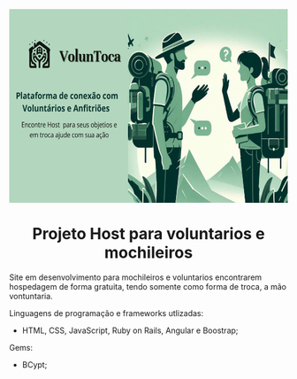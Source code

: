 <div style="text-align: center;">
<img src="app/assets/banner_page-0001.jpg" height="350" align="center" >
</div>
<h1 align="center">Projeto Host para voluntarios e mochileiros</h1>
Site em desenvolvimento para mochileiros e voluntarios encontrarem hospedagem de forma gratuita, tendo somente como forma de troca, a mão vontuntaria.

Linguagens de programação e frameworks utlizadas:
- HTML, CSS, JavaScript, Ruby on Rails, Angular e Boostrap;

Gems:
- BCypt;
